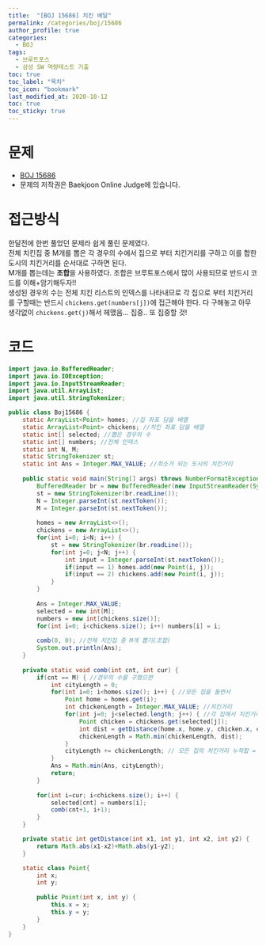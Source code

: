 ```yaml
---
title:  "[BOJ 15686] 치킨 배달"
permalink: /categories/boj/15686
author_profile: true
categories:
  - BOJ
tags:
  - 브루트포스
  - 삼성 SW 역량테스트 기출
toc: true
toc_label: "목차"
toc_icon: "bookmark"
last_modified_at: 2020-10-12
toc: true
toc_sticky: true
---
```

# 문제
* [BOJ 15686](https://www.acmicpc.net/problem/15686)
* 문제의 저작권은 Baekjoon Online Judge에 있습니다.  

# 접근방식 
한달전에 한번 풀었던 문제라 쉽게 풀린 문제였다.  
전체 치킨집 중 M개를 뽑은 각 경우의 수에서 집으로 부터 치킨거리를 구하고 이를 합한 도시의 치킨거리를 순서대로 구하면 된다.  
M개를 뽑는데는 <b>조합</b>을 사용하였다. 조합은 브루트포스에서 많이 사용되므로 반드시 코드를 이해+암기해두자!!  
생성된 경우의 수는 전체 치킨 리스트의 인덱스를 나타내므로 각 집으로 부터 치킨거리를 구할때는 반드시 `chickens.get(numbers[j])`에 접근해야 한다. 다 구해놓고 아무 생각없이 `chickens.get(j)`해서 헤맸음... 집중.. 또 집중할 것!


# 코드
```java
import java.io.BufferedReader;
import java.io.IOException;
import java.io.InputStreamReader;
import java.util.ArrayList;
import java.util.StringTokenizer;

public class Boj15686 {
	static ArrayList<Point> homes; //집 좌표 담을 배열
	static ArrayList<Point> chickens; //치킨 좌표 담을 배열
	static int[] selected; //뽑은 경우의 수
	static int[] numbers; //전체 인덱스
	static int N, M;
	static StringTokenizer st;
	static int Ans = Integer.MAX_VALUE; //최소가 되는 도시의 치킨거리
	
	public static void main(String[] args) throws NumberFormatException, IOException {
		BufferedReader br = new BufferedReader(new InputStreamReader(System.in));
		st = new StringTokenizer(br.readLine());
		N = Integer.parseInt(st.nextToken());
		M = Integer.parseInt(st.nextToken());
		
		homes = new ArrayList<>();
		chickens = new ArrayList<>();
		for(int i=0; i<N; i++) {
			st = new StringTokenizer(br.readLine());
			for(int j=0; j<N; j++) {
				int input = Integer.parseInt(st.nextToken());
				if(input == 1) homes.add(new Point(i, j));
				if(input == 2) chickens.add(new Point(i, j));
			}
		}
		
		Ans = Integer.MAX_VALUE;
		selected = new int[M];
		numbers = new int[chickens.size()];
		for(int i=0; i<chickens.size(); i++) numbers[i] = i;
		
		comb(0, 0); //전체 치킨집 중 M개 뽑기(조합)
		System.out.println(Ans);
	}
	
	private static void comb(int cnt, int cur) {
		if(cnt == M) { //경우의 수를 구했으면
			int cityLength = 0;
			for(int i=0; i<homes.size(); i++) { //모든 집을 돌면서
				Point home = homes.get(i);
				int chickenLength = Integer.MAX_VALUE; //치킨거리
				for(int j=0; j<selected.length; j++) { //각 집에서 치킨거리(최소거리) 구하기
					Point chicken = chickens.get(selected[j]);
					int dist = getDistance(home.x, home.y, chicken.x, chicken.y);
					chickenLength = Math.min(chickenLength, dist);
				}
				cityLength += chickenLength; // 모든 집의 치킨거리 누적합 = 도시의 치킨거리
			}
			Ans = Math.min(Ans, cityLength);
			return;
		}
		
		for(int i=cur; i<chickens.size(); i++) {
			selected[cnt] = numbers[i];
			comb(cnt+1, i+1);
		}
	}

	private static int getDistance(int x1, int y1, int x2, int y2) {
		return Math.abs(x1-x2)+Math.abs(y1-y2);
	}

	static class Point{
		int x;
		int y;
		
		public Point(int x, int y) {
			this.x = x;
			this.y = y;
		}
	}
}
```